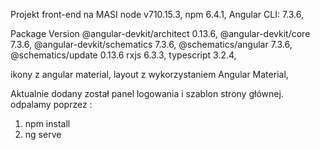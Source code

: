 Projekt front-end na MASI
node v710.15.3, npm 6.4.1, Angular CLI: 7.3.6,

Package Version @angular-devkit/architect 0.13.6,
@angular-devkit/core 7.3.6, @angular-devkit/schematics 7.3.6,
@schematics/angular 7.3.6,
@schematics/update 0.13.6 rxjs 6.3.3, typescript 3.2.4,

ikony z angular material,
layout z wykorzystaniem Angular Material,

Aktualnie dodany został panel logowania i szablon strony głównej.
odpalamy poprzez :

1. npm install
2. ng serve